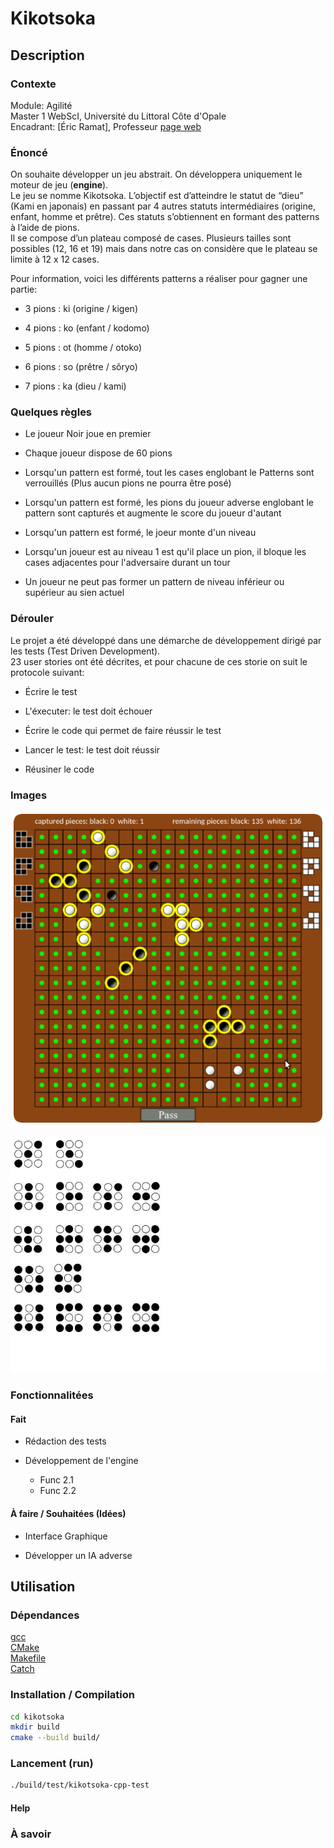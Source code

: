 # Kikotsoka

## Description

### Contexte

Module: Agilité  
Master 1 WebScI, Université du Littoral Côte d'Opale  
Encadrant: \[Éric Ramat\], Professeur [page web](https://eramat.gitlab.io/homepage/)  

### Énoncé

On souhaite développer un jeu abstrait. On développera uniquement le moteur de jeu (__engine__).  
Le jeu se nomme Kikotsoka. L’objectif est d’atteindre le statut de “dieu” (Kami en japonais) en
passant par 4 autres statuts intermédiaires (origine, enfant, homme et prêtre). Ces statuts s’obtiennent en formant des patterns à l’aide de pions.  
Il se compose d’un plateau composé de cases. Plusieurs tailles sont possibles (12, 16 et 19) mais dans notre cas on considère que le plateau se limite à 12 x 12 cases.  

Pour information, voici les différents patterns a réaliser pour gagner une partie:

- 3 pions : ki (origine / kigen)

- 4 pions : ko (enfant / kodomo)

- 5 pions : ot (homme / otoko)

- 6 pions : so (prêtre / sõryo)

- 7 pions : ka (dieu / kami)

### Quelques règles

- Le joueur Noir joue en premier

- Chaque joueur dispose de 60 pions

- Lorsqu'un pattern est formé, tout les cases englobant le Patterns sont verrouillés (Plus aucun pions ne pourra être posé)

- Lorsqu'un pattern est formé, les pions du joueur adverse englobant le pattern sont capturés et augmente le score du joueur d'autant

- Lorsqu'un pattern est formé, le joeur monte d'un niveau

- Lorsqu'un joueur est au niveau 1 est qu'il place un pion, il bloque les cases adjacentes pour l'adversaire durant un tour

- Un joueur ne peut pas former un pattern de niveau inférieur ou supérieur au sien actuel

### Dérouler

Le projet a été développé dans une démarche de développement dirigé par les tests (Test Driven Development).  
23 user stories ont été décrites, et pour chacune de ces storie on suit le protocole suivant:

- Écrire le test

- L'éxecuter: le test doit échouer

- Écrire le code qui permet de faire réussir le test

- Lancer le test: le test doit réussir

- Réusiner le code

### Images

![image](img/board.png "Plateau du jeu.")

![image2](img/patterns.png "Patterns à former.")

### Fonctionnalitées

#### Fait

- Rédaction des tests

- Développement de l'engine
  - Func 2.1
  - Func 2.2

#### À faire / Souhaitées (Idées)

- Interface Graphique

- Développer un IA adverse

## Utilisation

### Dépendances

[gcc](https://gcc.gnu.org/)  
[CMake](https://cmake.org/cmake/help/latest/guide/tutorial/index.html)  
[Makefile](http://www.gnu.org/software/make/manual/make.html#Introduction)  
[Catch](https://github.com/catchorg/Catch2)  

### Installation / Compilation

```bash
cd kikotsoka
mkdir build
cmake --build build/
```

### Lancement (run)

```bash
./build/test/kikotsoka-cpp-test
```

#### Help

### À savoir
